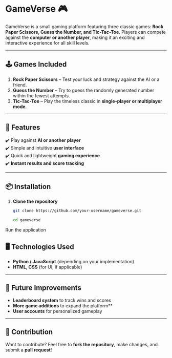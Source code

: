 # GameVerse 🎮  

GameVerse is a small gaming platform featuring three classic games: **Rock Paper Scissors, Guess the Number, and Tic-Tac-Toe**. Players can compete against the **computer or another player**, making it an exciting and interactive experience for all skill levels.  

---

## 🕹️ Games Included  
1. **Rock Paper Scissors** – Test your luck and strategy against the AI or a friend.  
2. **Guess the Number** – Try to guess the randomly generated number within the fewest attempts.  
3. **Tic-Tac-Toe** – Play the timeless classic in **single-player or multiplayer mode**.  

---

## 🚀 Features  
✔️ Play against **AI or another player**  
✔️ Simple and intuitive **user interface**  
✔️ Quick and lightweight **gaming experience**  
✔️ **Instant results and score tracking**  

---

## 📦 Installation  

1. **Clone the repository**  
   ```bash
   git clone https://github.com/your-username/gameverse.git
   ```
   ```bash
   cd gameverse
   ```
Run the application

## 🖥️ Technologies Used  
- **Python / JavaScript** (depending on your implementation)  
- **HTML, CSS** (for UI, if applicable)  

---

## 🎯 Future Improvements  
- **Leaderboard system** to track wins and scores  
- **More game additions** to expand the platform**  
- **User accounts** for personalized gameplay  

---

## 📩 Contribution  
Want to contribute? Feel free to **fork the repository**, make changes, and submit a **pull request**!  

